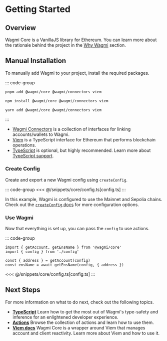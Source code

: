 # Getting Started

## Overview

Wagmi Core is a VanillaJS library for Ethereum. You can learn more about the rationale behind the project in the [Why Wagmi](/core/why-wagmi) section.

## Manual Installation

To manually add Wagmi to your project, install the required packages.

::: code-group
```bash [pnpm]
pnpm add @wagmi/core @wagmi/connectors viem
```

```bash [npm]
npm install @wagmi/core @wagmi/connectors viem
```

```bash [yarn]
yarn add @wagmi/core @wagmi/connectors viem
```
:::

- [Wagmi Connectors](/core/connectors) is a collection of interfaces for linking accounts/wallets to Wagmi.
- [Viem](https://viem.sh) is a TypeScript interface for Ethereum that performs blockchain operations.
- [TypeScript](/react/typescript) is optional, but highly recommended. Learn more about [TypeScript support](/core/typescript).

### Create Config

Create and export a new Wagmi config using `createConfig`.

::: code-group
<<< @/snippets/core/config.ts[config.ts]
:::

In this example, Wagmi is configured to use the Mainnet and Sepolia chains. Check out the [`createConfig` docs](/core/createConfig) for more configuration options.

### Use Wagmi

Now that everything is set up, you can pass the `config` to use actions.

::: code-group
```tsx [index.ts]
import { getAccount, getEnsName } from '@wagmi/core'
import { config } from './config'

const { address } = getAccount(config)
const ensName = await getEnsName(config, { address })
```
<<< @/snippets/core/config.ts[config.ts]
:::

## Next Steps

For more information on what to do next, check out the following topics.

- [**TypeScript**](/core/typescript) Learn how to get the most out of Wagmi's type-safety and inference for an enlightened developer experience.
- [**Actions**](/core/) Browse the collection of actions and learn how to use them.
- [**Viem docs**](https://viem.sh) Wagmi Core is a wrapper around Viem that manages account and client reactivity. Learn more about Viem and how to use it.